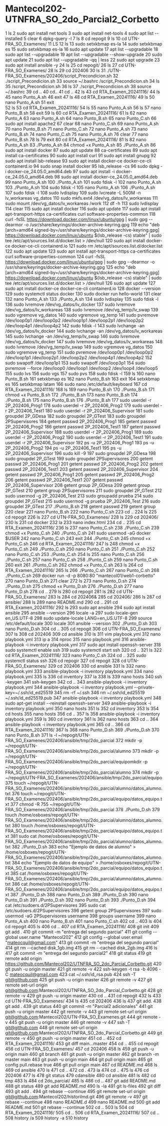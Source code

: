 # Mantecol202-UTNFRA_SO_2do_Parcial2_Corbetto
   1  ls
    2  sudo apt install net tools
    3  sudo apt install net-tools
    4  sudo apt list --installed
    5  clear
    6  dpkg-query -l
    7  ls
    8  cd repogit
    9  ls
   10  cd UTN-FRA_SO_Examenes/
   11  LS
   12  ls
   13  sudo setxkbmap es-la
   14  sudo setxkbmap es
   15  sudo setxkbmap es-la
   16  sudo apt update
   17  apt list --upgradable
   18  sudo apt list --upgradable
   19  apt list --upgradable --show-upgrade
   20  sudo apt update
   21  sudo apt list --upgradable -qq | less
   22  sudo apt upgrade
   23  sudo apt install ansible -y
   24  ls
   25  cd repogit/
   26  ls
   27  cd UTN-FRA_SO_Examenes/
   28  ls
   29  cd 202406
   30  ls
   31  ./UTN-FRA_SO_Examenes/202406/script_Precondicion.sh
   32  ./script_Precondicion.sh
   33  source ~/.bashrc /script_Precondicion.sh
   34  ls
   35  /script_Precondicion.sh
   36  ls
   37  ./script_Precondicion.sh
   38  source ~/.bashrc
   39  cd ..
   40  cd..
   41  cd ..
   42  ls
   43  cd RTA_Examen_20241116/
   44  ls
   45  nano Punto_A.sh
   46  exit
   47  ls
   48  cd RTA_Examen_20241116/
   49  ls
   50  nano Punto_A.sh
   51  exit\
   52  ls
   53  cd RTA_Examen_20241116/
   54  ls
   55  nano Punto_A.sh 
   56  ls
   57  nano Punto_B.sh
   58  exit
   59  ls
   60  cd RTA_Examen_20241116/
   61  ls
   62  nano Punto_A
   63  nano Punto_A.sh
   64  nano Punto_B.sh
   65  nano Punto_C.sh
   66  sudo apt install apache2
   67  clear
   68  nano Punto_C.sh
   69  nano Punto_A.sh
   70  nano Punto_B.sh
   71  nano Punto_C.sh
   72  nano Punto_A.sh
   73  nano Punto_B.sh
   74  nano Punto_C.sh
   75  nano Punto_A.sh
   76  clear
   77  nano Punto_B.sh
   78  ls
   79  exit
   80  cd RTA_Examen_20241116/
   81  ls
   82  nano Punto_A.sh
   83  ./Punto_A.sh
   84  chmod +x Punto_A.sh
   85  ./Punto_A.sh
   86  sudo apt install docker
   87  sudo apt update
   88  ca-certificates 
   89  sudo apt install ca-certificates 
   90  sudo apt install curl
   91  sudo apt install gnupg
   92  sudo apt install lsb-release
   93  sudo apt install docker-ce docker-ce-cli containerd.io
   94  sudo snap install docker
   95  lsb_release -cs
   96  sudo dpkg -i docker-ce_24.05.0_amd64.deb
   97  sudo apt install -i docker-ce_24.05.0_amd64.deb
   98  sudo apt install docker-ce_24.05.0_amd64.deb
   99  nano Punto_A.sh
  100  ./Punto_A.sh
  101  sudo fdisk -l
  102  nano Punto_A.sh
  103  ./Punto_A.sh
  104  sudo fdisk -l
  105  nano Punto_A.sh
  106  ./Punto_A.sh
  107  sudo fdisk -l
  108  sudo lvdisplay
  109  sudo lvcreate -L 500M -n lv_workareas vg_datos
  110  sudo mkfs.ext4 /dev/vg_datos/lv_workareas
  111  sudo mount /dev/vg_datos/lv_workareas /work
  112  df -h
  113  sudo lvdisplay
  114  clear
  115  sudo apt install docker
  116  sudo apt update
  117  sudo apt install apt-transport-https ca-certificates curl software-properties-common
  118  curl -fsSL https://download.docker.com/linux/ubuntu/gpg | sudo gpg --dearmor -o /usr/share/keyrings/docker-archive-keyring.gpg
  119  echo "deb [arch=amd64 signed-by=/usr/share/keyrings/docker-archive-keyring.gpg] https://download.docker.com/linux/ubuntu $(lsb_release -cs) stable" | sudo tee /etc/apt/sources.list.d/docker.list > /dev/null
  120  sudo apt install docker-ce docker-ce-cli containerd.io
  121  sudo rm /etc/apt/sources.list.d/docker.list
  122  sudo apt update
  123  sudo apt install apt-transport-https ca-certificates curl software-properties-common
  124  curl -fsSL https://download.docker.com/linux/ubuntu/gpg | sudo gpg --dearmor -o /usr/share/keyrings/docker-archive-keyring.gpg
  125  echo "deb [arch=amd64 signed-by=/usr/share/keyrings/docker-archive-keyring.gpg] https://download.docker.com/linux/ubuntu $(lsb_release -cs) stable" | sudo tee /etc/apt/sources.list.d/docker.list > /dev/null
  126  sudo apt update
  127  sudo apt install docker-ce docker-ce-cli containerd.io
  128  docker --version
  129  sudo systemctl status docker
  130  sudo docker run hello-world
  131  clear
  132  nano Punto_A.sh
  133  ./Punto_A.sh
  134  sudo lvdisplay
  135  sudo fdisk -l
  136  sudo lvremove /dev/vg_datos/lv_docker
  137  sudo lvremove /dev/vg_datos/lv_workareas
  138  sudo lvremove /dev/vg_temp/lv_swap
  139  sudo vgremove vg_datos
  140  sudo vgremove vg_temp
  141  sudo pvremove /dev/loop0p1 /dev/loop0p2 /dev/loop1p1 /dev/loop2p1 /dev/loop2p2 /dev/loop4p1 /dev/loop4p2
  142  sudo fdisk -l
  143  sudo lvchange -an /dev/vg_datos/lv_docker
  144  sudo lvchange -an /dev/vg_datos/lv_workareas
  145  sudo lvchange -an /dev/vg_temp/lv_swap
  146  sudo lvremove /dev/vg_datos/lv_docker
  147  sudo lvremove /dev/vg_datos/lv_workareas
  148  sudo lvremove /dev/vg_temp/lv_swap
  149  sudo vgremove vg_datos
  150  sudo vgremove vg_temp
  151  sudo pvremove /dev/loop0p1 /dev/loop0p2 /dev/loop1p1 /dev/loop2p1 /dev/loop2p2 /dev/loop4p1 /dev/loop4p2
  152  sudo swapoff /dev/loop1p1
  153  sudo swapoff /dev/loop3p1
  154  sudo pvremove --force /dev/loop0 /dev/loop1 /dev/loop2 /dev/loop4 /dev/loop5
  155  sudo lvs
  156  sudo vgs
  157  sudo pvs
  158  sudo fdisk -l
  159  ls
  160  nano Punto_B.sh
  161  setxkbmap es
  162  nano Punto_B.sh
  163  exit
  164  setxkbmap es
  165  setxkbmap latam
  166  sudo nano /etc/default/keyboard
  167  cd RTA_Examen_20241116/
  168  ls
  169  nano Punto_B.sh
  170  ./Punto_B.sh
  171  chmod +x Punto_B.sh
  172  ./Punto_B.sh
  173  nano Punto_B.sh
  174  ./Punto_B.sh
  175  nano Punto_B.sh
  176  ./Punto_B.sh
  177  sudo userdel -r 2P_202406_Prog1
  178  sudo userdel -r 2P_202406_Prog2
  179  sudo userdel -r 2P_202406_Test1
  180  sudo userdel -r 2P_202406_Supervisor
  181  sudo groupdel 2P_GDesa
  182  sudo groupdel 2P_GTest
  183  sudo groupdel 2PSupervisores
  184  getent passwd 2P_202406_Prog1
  185  getent passwd 2P_202406_Prog2
  186  getent passwd 2P_202406_Test1
  187  getent passwd 2P_202406_Supervisor
  188  sudo userdel -r 2P_202406_Prog1
  189  sudo userdel -r 2P_202406_Prog2
  190  sudo userdel -r 2P_202406_Test1
  191  sudo userdel -r 2P_202406_Supervisor
  192  ps -u 2P_202406_Prog1
  193  ps -u 2P_202406_Prog2
  194  ps -u 2P_202406_Test1
  195  ps -u 2P_202406_Supervisor
  196  sudo kill -9 <PID>
  197  sudo groupdel 2P_GDesa
  198  sudo groupdel 2P_GTest
  199  sudo groupdel 2PSupervisores
  200  getent passwd 2P_202406_Prog1
  201  getent passwd 2P_202406_Prog2
  202  getent passwd 2P_202406_Test1
  203  getent passwd 2P_202406_Supervisor
  204  getent passwd 2P_202406_Prog1
  205  getent passwd 2P_202406_Prog2
  206  getent passwd 2P_202406_Test1
  207  getent passwd 2P_202406_Supervisor
  208  getent group 2P_GDesa
  209  getent group 2P_GTest
  210  getent group 2PSupervisores
  211  sudo groupdel 2P_GTest
  212  sudo usermod -g <tesato> 2P_202406_Test
  213  sudo groupadd prueba
  214  sudo groupdel 2P_GTest
  215  sudo usermod -g prueba 2P_202406_Test
  216  sudo groupdel 2P_GTest
  217  ./Punto_B.sh
  218  getent passwd
  219  getent group
  220  clear
  221  nano Punto_B.sh
  222  nano Punto_C.sh
  223  cd ..
  224  ls
  225  cd repogit
  226  ls
  227  cd UTN-FRA_SO_Examenes/
  228  ls
  229  cd 202406/
  230  ls
  231  cd docker
  232  la
  233  nano index.html
  234  cd ..
  235  cd RTA_Examen_20241116/
  236  ls
  237  nano Punto_C.sh
  238  ./Punto_C.sh
  239  chmod +x Punto_C.sh
  240  ./Punto_C.sh
  241  sudo usermod -aG docker $USER
  242  nano Punto_C.sh
  243  exit
  244  ./Punto_C.sh
  245  chmod +x Punto_C.sh
  246  cd RTA_Examen_20241116/
  247  ls
  248  chmod +x Punto_C.sh
  249  ./Punto_C.sh
  250  nano Punto_C.sh
  251  ./Punto_C.sh
  252  nano Punto_C.sh
  253  ./Punto_C.sh
  254  ls
  255  nano Punto_C.sh
  256  ./Punto_C.sh
  257  nano Punto_C.sh
  258  ./Punto_C.sh
  259  nano Punto_C.sh
  260  exit
  261  ./Punto_C.sh
  262  chmod +x Punto_C.sh
  263  ls
  264  cd RTA_Examen_20241116/
  265  ls
  266  ./Punto_C.sh
  267  nano Punto_C.sh
  268  ./Punto_C.sh
  269  docker run -d -p 8080:80 "mantecol01/web1-corbetto"
  270  nano Punto_D.sh
  271  clear
  272  ls
  273  nano Punto_D.sh
  274  ./Punto_D.sh
  275  chmod +x Punto_D.sh
  276  ./Punto_D.sh
  277  nano Punto_D.sh
  278  cd ..
  279  ls
  280  cd repogit
  281  ls
  282  cd UTN-FRA_SO_Examenes/
  283  ls
  284  cd 202406&
  285  cd 202406/
  286  ls
  287  cd ansible/
  288  ls
  289  nano README.md
  290  cd ..
  291  cd RTA_Examen_20241116/
  292  ls
  293  sudo apt ansible
  294  sudo apt install ansible
  295  ansible --version
  296  locale -a
  297  sudo locale-gen en_US.UTF-8
  298  sudo update-locale LANG=en_US.UTF-8
  299  source /etc/default/locale
  300  locale
  301  ansible --version
  302  ./Punto_D.sh
  303  nano Punto_D.sh
  304  cd ..
  305  cd repogit
  306  cd UTN-FRA_SO_Examenes/
  307  ls
  308  cd 202406
  309  cd ansible
  310  ls
  311  vim playbook.yml
  312  nano playbook.yml
  313  ip a
  314  nproc
  315  nano playbook.yml
  316  ansible-playbook -i inventory playbook.yml
  317  sudo apt install openssh-server
  318  sudo systemctl enable ssh
  319  sudo systemctl start ssh
  320  cd ..
  321  ls
  322  cd RTA_Examen_20241116/
  323  nano Punto_C.sh
  324  cd ..
  325  sudo systemctl status ssh
  326  cd repogir
  327  cd repogit
  328  cd UTN-FRA_SO_Examenes/
  329  cd 202406
  330  cd ansible
  331  ls
  332  nano playbook.yml
  333  ansible-playbook -i inventory playbook.yml
  334  nano playbook.yml
  335  ls
  336  cd inventory
  337  la
  338  ls
  339  nano hosts
  340  ssh -keygen
  341  ssh-keygen
  342  cd ..
  343  ansible-playbook -i inventory playbook.yml
  344  ansible-playbook -i inventory playbook.yml --private-key=~/.ssh/id_ed25519
  345  rm -rf ~/.ssh
  346  rm ~/.ssh/id_ed25519 ~/.ssh/id_ed25519.pub
  347  ansible-playbook -i inventory playbook.yml
  348  sudo apt-get install --reinstall openssh-server
  349  ansible-playbook -i inventory playbook.yml
  350  nano hosts
  351  ls
  352  cd inventory
  353  ls
  354  cd hosts
  355  nano  hosts
  356  cd ..
  357  ls
  358  ansible-playbook -i inventory playbook.yml
  359  ls
  360  cd inventory
  361  ls
  362  nano hosts
  363  cd ..
  364  ansible-playbook -i inventory playbook.yml
  365  cd ..
  366  cd RTA_Examen_20241116/
  367  ls
  368  nano Punto_D.sh
  369  ./Punto_D.sh
  370  nano Punto_B.sh
  371  ls -l ~/repogit/UTN-FRA_SO_Examenes/202406/ansible/tmp/2do_parcial
  372  mkdir -p ~/repogit/UTN-FRA_SO_Examenes/202406/ansible/tmp/2do_parcial/alumno
  373  mkdir -p ~/repogit/UTN-FRA_SO_Examenes/202406/ansible/tmp/2do_parcial/equipomkdir -p ~/repogit/UTN-FRA_SO_Examenes/202406/ansible/tmp/2do_parcial/alumno
  374  mkdir -p ~/repogit/UTN-FRA_SO_Examenes/202406/ansible/tmp/2do_parcial/equipo
  375  touch ~/repogit/UTN-FRA_SO_Examenes/202406/ansible/tmp/2do_parcial/alumno/datos_alumno.txt
  376  touch ~/repogit/UTN-FRA_SO_Examenes/202406/ansible/tmp/2do_parcial/equipo/datos_equipo.txt
  377  chmod -R 755 ~/repogit/UTN-FRA_SO_Examenes/202406/ansible/tmp/2do_parcial
  378  ./Punto_D.sh
  379  touch /home/osboxes/repogit/UTN-FRA_SO_Examenes/202406/ansible/tmp/2do_parcial/alumno/datos_alumno.txt
  380  touch /home/osboxes/repogit/UTN-FRA_SO_Examenes/202406/ansible/tmp/2do_parcial/equipo/datos_equipo.txt
  381  sudo cat /home/osboxes/repogit/UTN-FRA_SO_Examenes/202406/ansible/tmp/2do_parcial/alumno/datos_alumno.txt
  382  ./Punto_D.sh
  383  echo "Ejemplo de datos de alumno" > /home/osboxes/repogit/UTN-FRA_SO_Examenes/202406/ansible/tmp/2do_parcial/alumno/datos_alumno.txt
  384  echo "Ejemplo de datos de equipo" > /home/osboxes/repogit/UTN-FRA_SO_Examenes/202406/ansible/tmp/2do_parcial/equipo/datos_equipo.txt
  385  cat /home/osboxes/repogit/UTN-FRA_SO_Examenes/202406/ansible/tmp/2do_parcial/alumno/datos_alumno.txt
  386  cat /home/osboxes/repogit/UTN-FRA_SO_Examenes/202406/ansible/tmp/2do_parcial/equipo/datos_equipo.txt
  387  ./Punto_D.sh
  388  nano Punto_D.sh
  389  ./Punto_D.sh
  390  nano Punto_D.sh
  391  ./Punto_D.sh
  392  nano Punto_D.sh
  393  ./Punto_D.sh
  394  cat /etc/sudoers.d/2PSupervisores
  395  sudo cat /etc/sudoers.d/2PSupervisores
  396  getent group 2PSupervisores
  397  sudo usermod -aG 2PSupervisores username
  398  groups username
  399  nano Punto_A.sh
  400  nano Punto_B.sh
  401  nano Punto_C.sh
  402  cd ..
  403  ls
  404  cd repogit
  405  ls
  406  cd ..
  407  cd RTA_Examen_20241116/
  408  git init
  409  git add .
  410  git commit -m "entrega del segundo parcial"
  411  git config --global user.name "Mantecol202"
  412  git config --global user.email "mateocquil@gmail.com"
  413  git commit -m "entrega del segundo parcial"
  414  git rm --cached disk_1gb.img
  415  git rm --cached disk_2gb.img
  416  ls
  417  git commit -m "entrega del segundo parcial2"
  418  git status
  419  git remote add origin https://github.com/Mantecol202/UTNFRA_SO_2do_Parcial_Corbetto.git
  420  git push -u origin master
  421  git remote -v
  422  ssh-keygen -t rsa -b 4096 -C mateocquil@gmail.com
  423  cat ~/.ssh/id_rsa.pub
  424  ssh -T git@github.com
  425  git push -u origin master
  426  git remote -v
  427  git remote set-url origin git@github.com:Mantecol202/UTNFRA_SO_2do_Parcial_Corbetto.git
  428  git remote -v
  429  git push -u origin master
  430  cd ..
  431  cd repogit
  432  ls
  433  cd UTN-FRA_SO_Examenes/
  434  ls
  435  cd 202406
  436  ls
  437  git add.
  438  git add .
  439  git status
  440  git commit -m "Parcial2 adicionales"
  441  git push -u origin master
  442  git remote -v
  443  git remote set-url origin git@github.com:Mantecol202/UTN-FRA_SO_Examenes.git
  444  git remote -v
  445  git push -u origin master
  446  git remote -v
  447  ssh -T git@github.com
  448  git remote set-url origin git@github.com:Mantecol202/UTNFRA_SO_2do_Parcial_Corbetto.git
  449  git remote -v
  450  git push -u origin master
  451  cd ..
  452  cd RTA_Examen_20241116/
  453  git diff main...master
  454  cd ..
  455  cd repogit
  456  cd UTN-FRA_SO_Examenes/
  457  cd 202406
  458  ls
  459  git push -u origin main
  460  git branch
  461  git push -u origin master
  462  git branch -m master main
  463  git push -u origin main
  464  git pull origin main
  465  git config pull.rebase true
  466  git pull origin main
  467  cd README.md
  468  ls
  469  cd ansible
  470  ls
  471  cd ..
  472  cd .
  473  la
  474  cd ..
  475  ls
  476  cd 202406
  477  ls
  478  git status
  479  cdansible
  480  cd ansible
  481  ls
  482  cd tmp
  483  ls
  484  cd 2do_parcial/
  485  ls
  486  cd ..
  487  git add README.md
  488  git status
  489  git add README.md
  490  ls -la
  491  git ls-files
  492  git diff
  493  git add .
  494  git rebase --continue
  495  git remote set-url origin git@github.com:Mantecol202/historilmd.git
  496  git remote -v
  497  git rebase --continue
  498  nano README.d
  499  nano README.md
  500  git add README.md
  501  git rebase --continue
  502  cd ..
  503  ls
  504  cd RTA_Examen_20241116/
  505  cd ..
  506  cd RTA_Examen_20241116/
  507  cd ..
  508  history /a
  509  history -a
  510  history
